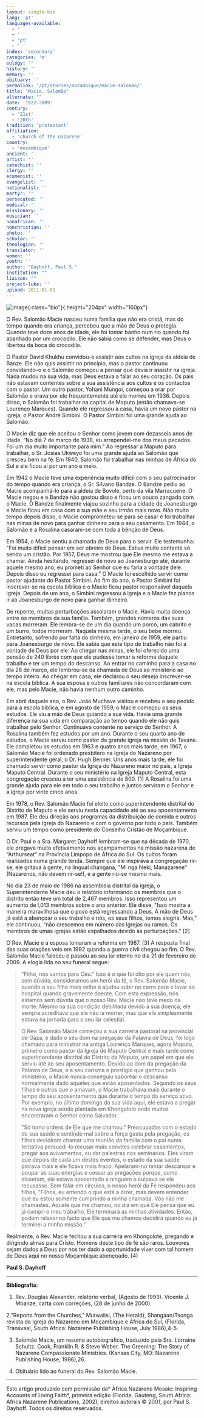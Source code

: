 ```yaml
---
layout: single-bio
lang: 'pt'
languages-available:
  - ' '
  - ' '
  - 'pt'
  - ' '
index: 'secondary'
categories: 'm'
eulogy: ''
history: ''
memory: ''
obituary: ''
permalink: '/pt/stories/mozambique/macie-salomao/'
title: "Macie, Salomão"
alternate: ""
date: '1922-2009'
century:
  - '21st'
  - '20th'
tradition: 'protestant'
affiliation:
  - 'church of the nazarene'
country:
  - 'mozambique'
ancient: ''
artist: ''
catechist: ''
clergy: ''
ecumenist: ''
evangelist: ''
nationalist: ''
martyr: ''
persecuted: ''
medical: ''
missionary: ''
musician: ''
nonafrican: ''
nonchristian: ''
photo: ''
scholar: ''
theologian: ''
translator: ''
women: ''
youth: ''
author: "Dayhoff, Paul S."
institution: ""
liaison: ""
project-luke: ''
upload: 2011-01-01
---
```


![image](/images/bio-pics/mozambique/macie-salomao/Solomao-Macie.jpg){:class="bio"}{:height="204px" width="160px"}

O Rev. Salomão Macie nasceu numa família que não era cristã, mas do tempo quando era criança, percebeu que a mão de Deus o protegia. Quando teve doze anos de idade, ele foi tomar banho num rio quando foi apanhado por um crocodilo. Ele não sabia como se defender, mas Deus o libertou da boca do crocodilo.

O Pastor David Khukhu convidou-o assistir aos cultos na igreja da aldeia de Banze. Ele não quis assistir no princípio, mas o pastor continuou convidando-o e o Salomão começou a pensar que devia ir assistir na igreja. Nada mudou na sua vida, mas Deus estava a falar ao seu coração. Os pais não estavam contentes sobre a sua assistência aos cultos e os contactos com o pastor. Um outro pastor, Yohani Mungoi, começou a orar por Salomão e orava por ele frequentemente até ele morreu em 1936. Depois disso, o Salomão foi trabalhar na capital de Maputo (então chamava-se Lourenço Marques). Quando ele regressou a casa, havia um novo pastor na igreja, o Pastor André Simbini. O Pastor Simbini foi uma grande ajuda ao Salomão.

O Macie diz que ele aceitou o Senhor como jovem com dezasseis anos de idade. “No dia 7 de março de 1938, eu arrependei-me dos meus pecados. Foi um dia muito importante para mim.” Ao regressar a Maputo para trabalhar, o Sr. Josias Ukweyo foi uma grande ajuda ao Salomão que cresceu bem na fé. Em 1940, Salomão foi trabalhar nas minhas de África do Sul e ele ficou aí por um ano e meio.

Em 1942 o Macie teve uma experiência muito difícil com o seu patrocinador do tempo quando era criança, o Sr. Silvano Bandze. O Bandze pediu ao Macie acompanhá-lo para a aldeia de Bovole, perto da vila Marracuene. O Macie negou e o Bandze não gostou disso e ficou um pouco zangado com o Macie. O Bandze finalmente viajou sozinho para a cidade de Joanesburgo e Macie ficou em casa com a sua mãe e seu irmão mais novo. Não muito tempo depois disso, o Macie comprometeu-se para se casar e foi trabalhar nas minas de novo para ganhar dinheiro para o seu casamento. Em 1944, o Salomão e a Rosalina casaram-se com toda a bênção de Deus.

Em 1954, o Macie sentiu a chamada de Deus para o servir. Ele testemunha: "Foi muito difícil pensar em ser obreiro de Deus. Estive muito contente só sendo um cristão. Por 1957, Deus me mostrou que Ele mesmo me estava a chamar. Ainda hesitando, regressei de novo ao Joanesburgo até, durante aquele mesmo ano, eu prometi ao Senhor que eu faria a vontade dele. Depois disso eu regressei para casa.” O Macie foi escolhido servir como pastor ajudante do Pastor Simbini. Ao fim do ano, o Pastor Simbini foi inscrever-se na escola bíblica e o Macie ficou pastor responsável daquela igreja. Depois de um ano, o Simbini regressou à igreja e o Macie fez planos ir ao Joanesburgo de novo para ganhar dinheiro.

De repente, muitas perturbações assolaram o Macie. Havia muita doença entre os membros da sua família. Também, grandes números das suas vacas morreram. Ele lembra-se de um dia quando um porco, um cabrito e um burro, todos morreram. Naquela mesma tarde, o seu bebé morreu. Entretanto, sofrendo por falta do dinheiro, em janeiro de 1959, ele partiu para Joanesburgo de novo. Ele sabia que este tipo de trabalho não foi a vontade de Deus por ele. Ao chegar nas minas, ele foi oferecido uma pensão de 240 librés com que ele pudesse tomar a reforma daquele trabalho e ter um tempo do descanso. Ao entrar no caminho para a casa no dia 26 de março, ele lembrou-se da chamada de Deus ao ministério ao tempo inteiro. Ao chegar em casa, ele declarou o seu desejo inscrever-se na escola bíblica. A sua esposa e outros familiares não concordaram com ele, mas pelo Macie, não havia nenhum outro caminho.

Em abril daquele ano, o Rev. João Muchave visitou e recebeu o seu pedido para a escola bíblica, e em agosto de 1959, o Macie começou os seus estudos. Ele viu a mão de Deus guiando a sua vida. Havia uma grande diferença na sua vida em comparação ao tempo quando ele não quis trabalhar pelo Senhor. Continuava contente no serviço do Senhor. A Rosalina também fez estudos por um ano. Durante o seu quarto ano de estudos, o Macie serviu como pastor da grande igreja na missão de Tavane. Ele completou os estudos em 1963 e quatro anos mais tarde, em 1967, o Salomão Macie foi ordenado presbítero na Igreja do Nazareno por superintendente geral, o Dr. Hugh Benner. Uns anos mais tarde, ele foi chamado servir como pastor da Igreja do Nazareno maior no país, a Igreja Maputo Central. Durante o seu ministério na Igreja Maputo Central, esta congregação cresceu a ter uma assistência de 800. [1] A Rosalina foi uma grande ajuda para ele em todo o seu trabalho e juntos serviram o Senhor e a igreja por vinte cinco anos.

Em 1978, o Rev. Salomão Macie foi eleito como superintendente distrital do Distrito de Maputo e ele serviu nesta capacidade até ao seu aposentamento em 1987. Ele deu direção aos programas da distribuição de comida e outros recursos pela Igreja do Nazareno e com o governo por todo o país. Também serviu um tempo como presidente do Conselho Cristão de Moçambique.

O Dr. Paul e a Sra. Margaret Dayhoff lembram-se que na década de 1970, ele pregava muito efetivamente nos acampamentos na missão nazarena de “Arthurseat” na Província Limpopo de África do Sul. Os cultos foram realizados numa grande tenda. Sempre que ele inspirava a congregação rir-se, ele gritava à gente, na lingual changana, "Mi nga hleki, Manazarene" (Nazarenos, não devem rir-se!), e a gente riu-se mesmo mais.

No dia 23 de maio de 1986 na assembleia distrital da igreja, o Superintendente Macie deu o relatório informando os membros que o distrito então teve um total de 2,467 membros. Isso representou um aumento de  l,013 membros sobre o ano anterior. Ele disse, "Isso mostra a maneira maravilhosa que o povo está regressando a Deus. A mão de Deus já está a abençoar o seu trabalho e nós, os seus filhos, temos alegria. Mas,” ele continuou, “não crescemos em número das igrejas ou ramos. Os membros de umas igrejas estão espalhados devido às perturbações." [2]

O Rev. Macie e a esposa tomaram a reforma em 1987. [3] A resposta final das suas orações veio em 1992 quando a guerra civil chegou ao fim. O Rev. Salomão Macie faleceu e passou ao seu lar eterno no dia 21 de fevereiro de 2009. A elogia lida no seu funeral segue:
>
> "Filho, nós vamos para Céu." Isso é o que foi dito por ele quem nós, sem dúvida, consideramos um herói da fé, o Rev. Salomão Macie, quando o seu filho mais velho o ajudou subir no carro para o levar ao hospital quando gravemente doente. Com esta expressão, nós estamos sem dúvida que o nosso Rev. Macie não teve medo da morte. Mesmo na sua condição debilitada devido a sua doença, ele sempre acreditava que ele não ia morrer, mas que ele simplesmente estava na jornada para o seu lar celestial.
>
>
>
> O Rev. Salomão Macie começou a sua carreira pastoral na provincial de Gaza, e dado o seu dom na pregação da Palavra de Deus, foi logo chamado para ministrar na antiga Lourenço Marques, agora Maputo, primeiro como pastor da Igreja de Maputo Central e mais tarde como superintendente distrital do Distrito de Maputo, um papel em que ele serviu até ao seu aposentamento. Devido ao dom da pregação da Palavra de Deus, e a seu carisma e prestígio que ganhou pelo ministério, o Macie nunca conseguiu saborear o descanso normalmente dado aqueles que estão aposentados. Segundo os seus filhos e outros que o amavam, o Macie trabalhava mais durante o tempo do seu aposentamento que durante o tempo do serviço ativo. Por exemplo, no último domingo da sua vida aqui, ele estava a pregar na nova igreja sendo plantada em Khongolote onde muitos encontraram o Senhor como Salvador.
>
>
>
> "Só tomo ordens de Ele que me chamou." Preocupados com o estado da sua saúde e sentindo mal sobre a força gasta pela pregação, os filhos decidiram chamar uma reunião da família com o pai numa tentativa persuadi-lo recusar mais convites celebrar casamentos, pregar aos avivamentos, ou dar palestras nos seminários. Eles viram que depois de cada um destes eventos, o estado da sua saúde piorava mais e ele ficava mais fraco. Apelaram-no tentar descansar e poupar as suas energias e cessar as pregações porque, como disseram, ele estava aposentado e ninguém o culpava se ele recusasse. Sem falar em círculos, o nosso herói da Fé respondeu aos filhos, “Filhos, eu entendo o que está a dizer, mas devem entender que eu estou somente cumprindo a minha chamada. Vós não me chamastes. Aquele que me chamou, no dia em que Ele pensa que eu já cumpri o meu trabalho, Ele terminará as minhas atividades. Então, podem relaxar no facto que Ele que me chamou decidirá quando eu já terminei a minha missão.”

Realmente, o Rev. Macie fechou a sua carreira em Khongolote, pregando e dirigindo almas para Cristo. Homens deste tipo de fé são raros. Louvores sejam dados a Deus por nos ter dado a oportunidade viver com tal homem de Deus aqui no nosso Moçambique abençoado. [4]

**Paul S. Dayhoff**

---

**Bibliografia:**

1. Rev. Douglas Alexander, relatório verbal, (Agosto de 1993). Vicente J. Mbanze, carta com correções, (28 de junho de 2000).

2."Reports from the Churches," Mutwalisi, (The Herald), Shangaan/Tsonga revista da Igreja do Nazareno em Moçambique e África do Sul, (Florida, Transvaal, South Africa: Nazarene Publishing House, July 1986),4-5.

3. Salomão Macie, um resumo autobiográfico, traduzido pela Sra. Lorraine Schultz. Cook, Franklin R. & Steve Weber. The Greening: The Story of Nazarene Compassionate Ministries. (Kansas City, MO: Nazarene Publishing House, 1986),26.

4. Obituário lido ao funeral do Rev. Salomão Macie.

---

Este artigo produzido com permissão da* Africa Nazarene Mosaic: Inspiring Accounts of Living Faith*, primeira edição (Florida, Gauteng, South Africa: Africa Nazarene Publications, 2002), direitos autorais © 2001, por Paul S. Dayhoff. Todos os direitos reservados.
